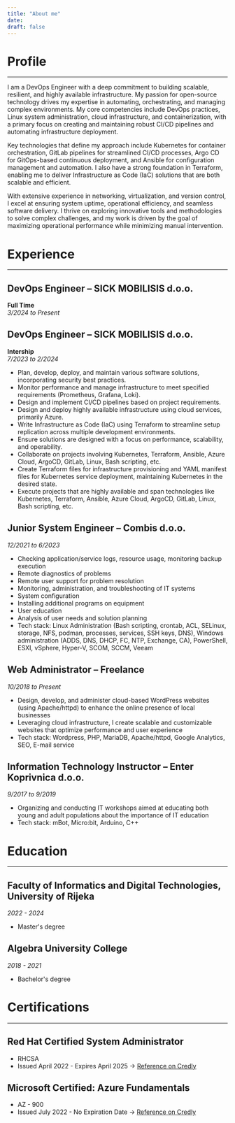 ```yaml
---
title: "About me"
date: 
draft: false
---
```


# Profile
---
I am a DevOps Engineer with a deep commitment to building scalable, resilient, and highly available infrastructure. My passion for open-source technology drives my expertise in automating, orchestrating, and managing complex environments. My core competencies include DevOps practices, Linux system administration, cloud infrastructure, and containerization, with a primary focus on creating and maintaining robust CI/CD pipelines and automating infrastructure deployment.

Key technologies that define my approach include Kubernetes for container orchestration, GitLab pipelines for streamlined CI/CD processes, Argo CD for GitOps-based continuous deployment, and Ansible for configuration management and automation. I also have a strong foundation in Terraform, enabling me to deliver Infrastructure as Code (IaC) solutions that are both scalable and efficient.

With extensive experience in networking, virtualization, and version control, I excel at ensuring system uptime, operational efficiency, and seamless software delivery. I thrive on exploring innovative tools and methodologies to solve complex challenges, and my work is driven by the goal of maximizing operational performance while minimizing manual intervention.

# Experience
---

## DevOps Engineer – SICK MOBILISIS d.o.o.
**Full Time**  
*3/2024 to Present*

## DevOps Engineer – SICK MOBILISIS d.o.o.
**Intership**  
*7/2023 to 2/2024*
- Plan, develop, deploy, and maintain various software solutions, incorporating security best practices.
- Monitor performance and manage infrastructure to meet specified requirements (Prometheus, Grafana, Loki).
- Design and implement CI/CD pipelines based on project requirements.
- Design and deploy highly available infrastructure using cloud services, primarily Azure.
- Write Infrastructure as Code (IaC) using Terraform to streamline setup replication across multiple development environments.
- Ensure solutions are designed with a focus on performance, scalability, and operability.
- Collaborate on projects involving Kubernetes, Terraform, Ansible, Azure Cloud, ArgoCD, GitLab, Linux, Bash scripting, etc.
- Create Terraform files for infrastructure provisioning and YAML manifest files for Kubernetes service deployment, maintaining Kubernetes in the desired state.
- Execute projects that are highly available and span technologies like Kubernetes, Terraform, Ansible, Azure Cloud, ArgoCD, GitLab, Linux, Bash scripting, etc.

## Junior System Engineer – Combis d.o.o.
*12/2021 to 6/2023*
- Checking application/service logs, resource usage, monitoring backup execution
- Remote diagnostics of problems
- Remote user support for problem resolution
- Monitoring, administration, and troubleshooting of IT systems
- System configuration
- Installing additional programs on equipment
- User education
- Analysis of user needs and solution planning
- Tech stack: Linux Administration (Bash scripting, crontab, ACL, SELinux, storage, NFS, podman, processes, services, SSH keys, DNS), Windows administration (ADDS, DNS, DHCP, FC, NTP, Exchange, CA), PowerShell, ESXI, vSphere, Hyper-V, SCOM, SCCM, Veeam


## Web Administrator – Freelance
*10/2018 to Present*
- Design, develop, and administer cloud-based WordPress websites (using Apache/httpd) to enhance the online presence of local businesses
- Leveraging cloud infrastructure, I create scalable and customizable websites that optimize performance and user experience
- Tech stack: Wordpress, PHP, MariaDB, Apache/httpd, Google Analytics, SEO, E-mail service


## Information Technology Instructor – Enter Koprivnica d.o.o.
*9/2017 to 9/2019*
- Organizing and conducting IT workshops aimed at educating both young and adult populations about the importance of IT education
- Tech stack: mBot, Micro:bit, Arduino, C++

# Education
---

## Faculty of Informatics and Digital Technologies, University of Rijeka
*2022 - 2024*
- Master's degree

## Algebra University College
*2018 - 2021*
- Bachelor's degree

# Certifications
---

## Red Hat Certified System Administrator
- RHCSA
- Issued April 2022 - Expires April 2025 -> [Reference on Credly](https://www.credly.com/badges/00733b40-0d36-48cc-94b0-363368f49a2d/public_url)  

## Microsoft Certified: Azure Fundamentals
- AZ - 900
- Issued July 2022 - No Expiration Date -> [Reference on Credly](https://www.credly.com/badges/8982b5e9-72f2-4312-ad69-6b31375a60d6/public_url)